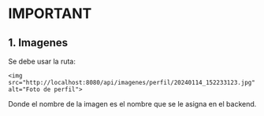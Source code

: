 # IMPORTANT

## 1. Imagenes

Se debe usar la ruta:

```
<img src="http://localhost:8080/api/imagenes/perfil/20240114_152233123.jpg" alt="Foto de perfil">
```

Donde el nombre de la imagen es el nombre que se le asigna en el backend.

